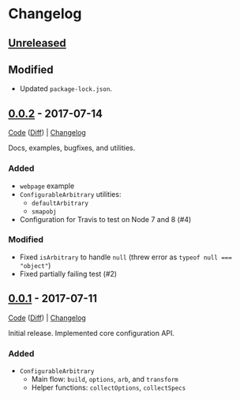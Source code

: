 # Changelog

## [Unreleased]
[Unreleased]: https://github.com/rweda/configurable-arbitrary/compare/v0.0.1...HEAD

## Modified

- Updated `package-lock.json`.

## [0.0.2] - 2017-07-14

[Code][0.0.2] ([Diff][0.0.2-diff]) | [Changelog][0.0.2-log]

Docs, examples, bugfixes, and utilities.

### Added

- `webpage` example
- `ConfigurableArbitrary` utilities:
  - `defaultArbitrary`
  - `smapobj`
- Configuration for Travis to test on Node 7 and 8 (#4)

### Modified

- Fixed `isArbitrary` to handle `null` (threw error as `typeof null === "object"`)
- Fixed partially failing test (#2)

[0.0.2]: https://github.com/rweda/configurable-arbitrary/tree/v0.0.2
[0.0.2-diff]: https://github.com/rweda/configurable-arbitrary/compare/v0.0.1...v0.0.2
[0.0.2-log]:  https://github.com/rweda/configurable-arbitrary/blob/master/CHANGELOG.md#002---2017-07-14

## [0.0.1] - 2017-07-11

[Code][0.0.1] ([Diff][0.0.1-diff]) | [Changelog][0.0.1-log]

Initial release.  Implemented core configuration API.

### Added
- `ConfigurableArbitrary`
  - Main flow: `build`, `options`, `arb`, and `transform`
  - Helper functions: `collectOptions`, `collectSpecs`

[0.0.1]: https://github.com/rweda/configurable-arbitrary/tree/v0.0.1
[0.0.1-diff]: https://github.com/rweda/configurable-arbitrary/compare/eb77ef1ac0a8d0e6e666312a293e8a77de17d179...0.0.1
[0.0.1-log]:  https://github.com/rweda/configurable-arbitrary/blob/master/CHANGELOG.md#001---2017-07-11
